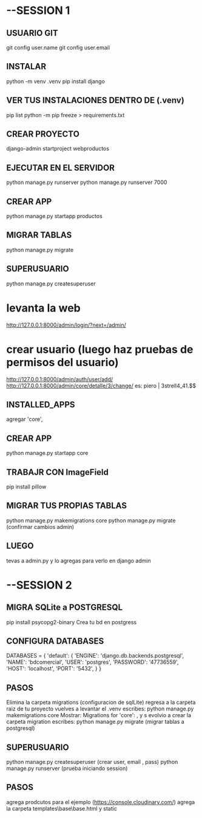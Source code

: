 # --SESSION 1
## USUARIO  GIT
git config user.name
git config user.email

## INSTALAR
python -m venv .venv
pip install django
## VER TUS INSTALACIONES DENTRO DE (.venv)
pip list
python -m pip freeze > requirements.txt

## CREAR PROYECTO
django-admin startproject webproductos
## EJECUTAR EN EL SERVIDOR
python manage.py runserver
python manage.py runserver 7000
## CREAR APP
python manage.py startapp productos
## MIGRAR TABLAS
python manage.py migrate
## SUPERUSUARIO
python manage.py createsuperuser
# levanta la web
http://127.0.0.1:8000/admin/login/?next=/admin/
# crear usuario (luego haz pruebas de permisos del usuario)
http://127.0.0.1:8000/admin/auth/user/add/
http://127.0.0.1:8000/admin/core/detalle/3/change/
es: piero | 3strell4_41.$$

## INSTALLED_APPS
agregar 'core',
## CREAR APP
python manage.py startapp core
## TRABAJR CON ImageField
pip install pillow
## MIGRAR TUS PROPIAS TABLAS
python manage.py makemigrations core
python manage.py migrate (confirmar cambios admin)
## LUEGO
tevas a admin.py y lo agregas para verlo en django admin




# --SESSION 2
## MIGRA SQLite a POSTGRESQL
pip install psycopg2-binary
Crea tu bd en postgress

## CONFIGURA DATABASES
DATABASES = {
    'default': {
        'ENGINE': 'django.db.backends.postgresql',
        'NAME': 'bdcomercial',
        'USER': 'postgres',
        'PASSWORD': '47736559',
        'HOST': 'localhost',
        'PORT': '5432',
    }
}


## PASOS
Elimina la carpeta migrations (configuracion de sqlLite)
regresa a la carpeta raiz de tu proyecto 
vuelves a levantar el .venv
escribes: python manage.py makemigrations core
Mostrar: Migrations for 'core': , y s evolvio a crear la carpeta migration
escribes: python manage.py migrate (migrar tablas a postgresql)

## SUPERUSUARIO
python manage.py createsuperuser (crear user, email , pass)
python manage.py runserver (prueba iniciando session)

## PASOS
agrega prodcutos para el ejemplo (https://console.cloudinary.com/)
agrega la carpeta templates\base\base.html y static
